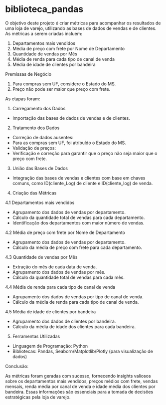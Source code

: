 # biblioteca_pandas


O objetivo deste projeto é criar métricas para acompanhar os resultados de uma loja de varejo, utilizando as bases de dados de vendas e de clientes. As métricas a serem criadas incluem:

1. Departamentos mais vendidos
2. Média de preço com frete por Nome de Departamento
3. Quantidade de vendas por Mês
4. Média de renda para cada tipo de canal de venda
5. Média de idade de clientes por bandeira

Premissas de Negócio
1. Para compras sem UF, considere o Estado do MS.
2. Preço não pode ser maior que preço com frete.

As etapas foram:
1. Carregamento dos Dados
- Importação das bases de dados de vendas e de clientes.

2. Tratamento dos Dados
- Correção de dados ausentes:
- Para as compras sem UF, foi atribuído o Estado do MS.
- Validação de preços:
- Verificação e correção para garantir que o preço não seja maior que o preço com frete.

3. União das Bases de Dados
- Integração das bases de vendas e clientes com base em chaves comuns, como ID(cliente_Log)
 de cliente e ID(cliente_log) de venda.

4. Criação das Métricas

4.1 Departamentos mais vendidos
- Agrupamento dos dados de vendas por departamento.
- Cálculo da quantidade total de vendas para cada departamento.
- Identificação dos departamentos com maior número de vendas.

4.2 Média de preço com frete por Nome de Departamento
- Agrupamento dos dados de vendas por departamento.
- Cálculo da média de preço com frete para cada departamento.

4.3 Quantidade de vendas por Mês
- Extração do mês de cada data de venda.
- Agrupamento dos dados de vendas por mês.
- Cálculo da quantidade total de vendas para cada mês.

4.4 Média de renda para cada tipo de canal de venda
- Agrupamento dos dados de vendas por tipo de canal de venda.
- Cálculo da média de renda para cada tipo de canal de venda.

4.5 Média de idade de clientes por bandeira
- Agrupamento dos dados de clientes por bandeira.
- Cálculo da média de idade dos clientes para cada bandeira.

5. Ferramentas Utilizadas
- Linguagem de Programação: Python
- Bibliotecas: Pandas, Seaborn/Matplotlib/Plotly (para visualização de dados)

Conclusão:

As métricas foram geradas com sucesso, fornecendo insights valiosos sobre os departamentos mais vendidos, preços médios com frete, vendas mensais, renda média por canal de venda e idade média dos clientes por bandeira. Essas informações são essenciais para a tomada de decisões estratégicas pela loja de varejo.
